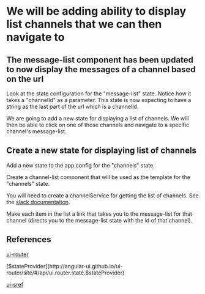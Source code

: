 # We will be adding ability to display list channels that we can then navigate to 

## The message-list component has been updated to now display the messages of a channel based on the url

Look at the state configuration for the "message-list" state. Notice how it takes a "channelId" as a parameter. This state is now expecting to have a string as the last part of the url which is a channelId.

We are going to add a new state for displaying a list of channels. We will then be able to click on one of those channels and navigate to a specific channel's message-list.

## Create a new state for displaying list of channels

Add a new state to the app.config for the "channels" state.

Create a channel-list component that will be used as the template for the "channels" state.

You will need to create a channelService for getting the list of channels. See the [slack documentation](https://api.slack.com/methods/channels.list).

Make each item in the list a link that takes you to the message-list for that channel (directs you to the message-list state with the id of that channel).

## References

[ui-router](http://angular-ui.github.io/ui-router/site/#/api/)

[$stateProvider](http://angular-ui.github.io/ui-router/site/#/api/ui.router.state.$stateProvider)

[ui-sref](http://angular-ui.github.io/ui-router/site/#/api/ui.router.state.directive:ui-sref)
